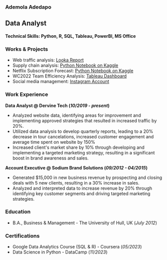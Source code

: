 ### Ademola Adedapo
## Data Analyst

#### Technical Skills: Python, R, SQL, Tableau, PowerBI, MS Office


### Works & Projects
- Web traffic analysis: [Looka Report](/assets/Davido_Music_Worldwide_(DMW)_Report.pdf)
- Supply chain analysis: [Python Notebook on Kaggle](https://www.kaggle.com/ademolaadedapo/supply-chain-analysis-project)
- Netflix Subscription Forecast: [Python Notebook on Kaggle](https://www.kaggle.com/ademolaadedapo/forecasting-project)
- WC2022 Team Efficiency Analysis: [Tableau Dashboard](https://public.tableau.com/views/WC2022TeamEfficiency/Dashboard1?:language=en-US&:display_count=n&:origin=viz_share_link)
- Social media management: [Instagram Account](https://www.instagram.com/dervinetech?igsh=dHFqMnY2NmpxOXE1)

  

### Work Experience
**Data Analyst @ Dervine Tech (_10/2019 - present_)**
- Analyzed website data, identifying areas for improvement and implementing approved strategies that resulted in increased traffic by 20%.
- Utilized data analysis to develop quarterly reports, leading to a 20% decrease in tour cancelations, increased customer engagement and average time spent on website by 150%
- Increased client's market share by 10% through developing and implementing a targeted marketing strategy, resulting in a significant boost in brand awareness and sales.

**Account Executive @ Sodium Brand Solutions (_09/2012 - 04/2015_)**
- Generated $15,000 in new business revenue by prospecting and closing deals with 5 new clients, resulting in a 30% increase in sales.
- Analyzed and interpreted data to increase revenue by 20% through identifying key customer segments and driving targeted marketing strategies.


### Education
- B.A., Business & Management - The University of Hull, UK (_July 2012_)


### Certifications
- Google Data Analytics Course (SQL & R) - Coursera (_05/2023_)
- Data Science in Python - DataCamp (_11/2023_)
